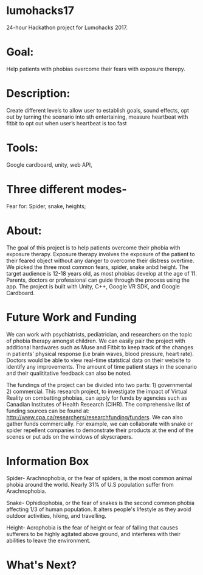 
# lumohacks17
24-hour Hackathon project for Lumohacks 2017.


# Goal: 
Help patients with phobias overcome their fears with exposure therepy. 

# Description: 
Create different levels to allow user to establish goals, sound effects, opt out by turning the scenario into sth entertaining, measure heartbeat with fitbit to opt out when user’s heartbeat is too fast 

# Tools: 
Google cardboard, unity, web API,

# Three different modes- 
Fear for: Spider, snake, heights;

# About: 

The goal of this project is to help patients overcome their phobia with exposure therapy. Exposure therapy involves the exposure of the patient to their feared object without any danger to overcome their distress overtime. We picked the three most common fears, spider, snake anbd height. The target audience is 12-18 years old, as most phobias develop at the age of 11. Parents, doctors or professional can guide through the process using the app. The project is built with Unity, C++, Google VR SDK, and Google Cardboard.

# Future Work and Funding 
We can work with psychiatrists, pediatrician, and researchers on the topic of phobia therapy amongst children. We can easily pair the project with additional hardwares such as Muse and Fitbit to keep track of the changes in patients' physical response (i.e brain waves, blood pressure, heart rate). Doctors would be able to view real-time statstical data on their website to identify any improvements. The amount of time patient stays in the scenario and their qualititative feedback can also be noted. 

The fundings of the project can be divided into two parts: 1) governmental 2) commercial. This research project, to investigate the impact of Virtual Reality on combatting phobias, can apply for funds by agencies such as Canadian Institutes of Health Research (CIHR). The comprehensive list of funding sources can be found at: http://www.cpa.ca/researchers/researchfunding/funders. We can also gather funds commercially. For example, we can collaborate with snake or spider repellent companies to demonstrate their products at the end of the scenes or put ads on the windows of skyscrapers.  

# Information Box 
Spider- Arachnophobia, or the fear of spiders, is the most common animal phobia around the world. Nearly 31% of U.S population suffer from Arachnophobia.

Snake- Ophidiophobia, or the fear of snakes is the second common phobia affecting 1/3 of human population. It alters people's lifestyle as they avoid outdoor activities, hiking, and travelling. 

Height- Acrophobia is the fear of height or fear of falling that causes sufferers to be highly agitated above ground, and interferes with their abilities to leave the environment. 

# What's Next? 
